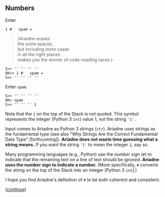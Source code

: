 ## Numbers

Enter

    1 #   spam =
    
> (Ariadne erases\
> the _extra_ spaces,\
> but including more cases\
> in all the right places\
> makes you the winner of code-reading races.)

    S>> '' '' '' ''
    OK>> 1 #   spam =
    S>> '' '' '' ''
    
Enter `spam`.

    S>> '' '' '' ''
    OK> spam
    S>> '' '' '' 1
    
Note that the `1` on the top of the Stack is not quoted.
This symbol represents the integer (Python 3 `int`) value 1, _not_ the string `'1'`.

Input comes to Ariadne as Python 3 strings (`str`).
Ariadne uses strings as the fundamental type
(see also "Why Strings Are the Correct Fundamental Data Type" [forthcoming]).
**Ariadne does not waste time guessing what a string means.**
If you want the string `'1'` to mean the integer `1`, say so.

Many programming languages (e.g., Python) use the _number sign_ (`#`) to indicate that the remaining text on a line of text should be _ignored_.
**Ariadne uses the number sign to indicate a number.**
(More specifically, `#` converts the string on the top of the Stack into an integer \[Python 3 `int`\].)

I hope you find Ariadne's definition of `#` to be both coherent and consistent.


([continue](https://github.com/dmparrishphd/Python4th/blob/master/2b/Tutorial/body5.md))
